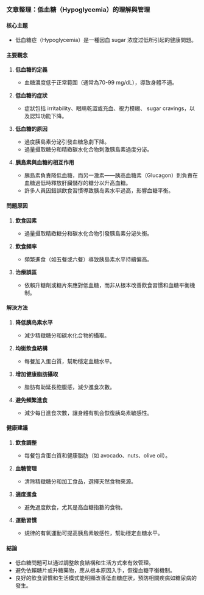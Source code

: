### 文章整理：低血糖（Hypoglycemia）的理解與管理

#### 核心主題
- 低血糖症（Hypoglycemia）是一種因血 sugar 浓度过低所引起的健康問題。

#### 主要觀念
1. **低血糖的定義**  
   - 血糖濃度低于正常範圍（通常為70-99 mg/dL），導致身體不適。
   
2. **低血糖的症狀**  
   - 症狀包括 irritability、眼睛乾澀或充血、視力模糊、 sugar cravings，以及認知功能下降。

3. **低血糖的原因**  
   - 過度胰島素分泌引發血糖急劇下降。
   - 過量攝取糖分和精緻碳水化合物刺激胰島素過度分泌。

4. **胰島素與血糖的相互作用**  
   - 胰島素負責降低血糖，而另一激素——胰高血糖素（Glucagon）則負責在血糖過低時釋放肝臟儲存的糖分以升高血糖。
   - 許多人員因錯誤飲食習慣導致胰岛素水平過高，影響血糖平衡。

#### 問題原因
1. **飲食因素**  
   - 過量攝取精緻糖分和碳水化合物引發胰島素分泌失衡。
   
2. **飲食頻率**  
   - 頻繁進食（如五餐或六餐）導致胰島素水平持續偏高。

3. **治療誤區**  
   - 依賴升糖劑或糖片來應對低血糖，而非从根本改善飲食習慣和血糖平衡機制。

#### 解決方法
1. **降低胰岛素水平**  
   - 減少精緻糖分和碳水化合物的攝取。
   
2. **均衡飲食結構**  
   - 每餐加入蛋白質，幫助穩定血糖水平。
   
3. **增加健康脂肪攝取**  
   - 脂肪有助延長飽腹感，減少進食次數。

4. **避免頻繁進食**  
   - 減少每日進食次數，讓身體有机会恢復胰岛素敏感性。

#### 健康建議
1. **飲食調整**  
   - 每餐包含蛋白質和健康脂肪（如 avocado、nuts、olive oil）。
   
2. **血糖管理**  
   - 清除精緻糖分和加工食品，選擇天然食物來源。
   
3. **適度進食**  
   - 避免過度飲食，尤其是高血糖指數的食物。

4. **運動習慣**  
   - 規律的有氧運動可提高胰島素敏感性，幫助穩定血糖水平。

#### 結論
- 低血糖問題可以通过調整飲食結構和生活方式來有效管理。
- 避免依賴糖片或升糖藥物，應从根本原因入手，恢復血糖平衡機制。
- 良好的飲食習慣和生活模式能明顯改善低血糖症狀，預防相關疾病如糖尿病的發生。